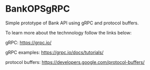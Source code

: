# BankOPSgRPC

Simple prototype of Bank API using gRPC and protocol buffers.

To learn more about the technnology follow the links below:

gRPC: https://grpc.io/

gRPC examples: https://grpc.io/docs/tutorials/


protocol buffers: https://developers.google.com/protocol-buffers/

